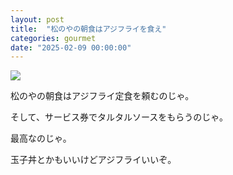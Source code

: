 ```yaml
---
layout: post
title:  "松のやの朝食はアジフライを食え"
categories: gourmet
date: "2025-02-09 00:00:00"
---
```



<div class="trim">
  <div class="trim__item">
    <a href="{{ site.url }}/assets/images/2025-02-09-report/18-04-09.png">
      <img class="one" src="{{ site.url }}/assets/thumbnail/2025-02-09-report/18-04-09.png">
    </a>
  </div>
</div>


松のやの朝食はアジフライ定食を頼むのじゃ。

そして、サービス券でタルタルソースをもらうのじゃ。

最高なのじゃ。

玉子丼とかもいいけどアジフライいいぞ。
